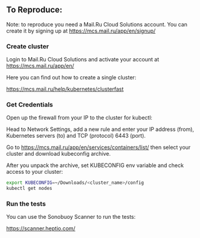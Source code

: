 ## To Reproduce:

Note: to reproduce you need a Mail.Ru Cloud Solutions account. You can create it by signing up at https://mcs.mail.ru/app/en/signup/

### Create cluster

Login to Mail.Ru Cloud Solutions and activate your account at https://mcs.mail.ru/app/en/

Here you can find out how to create a single cluster:

https://mcs.mail.ru/help/kubernetes/clusterfast

### Get Credentials

Open up the firewall from your IP to the cluster for kubectl:

Head to Network Settings, add a new rule and enter your IP address (from), Kubernetes servers (to) and TCP (protocol) 6443 (port).

Go to https://mcs.mail.ru/app/en/services/containers/list/ then select your cluster and download kubeconfig archive.

After you unpack the archive, set KUBECONFIG env variable and check access to your cluster:

```bash
export KUBECONFIG=~/Downloads/<cluster_name>/config
kubectl get nodes
```

### Run the tests

You can use the Sonobuoy Scanner to run the tests:

https://scanner.heptio.com/
